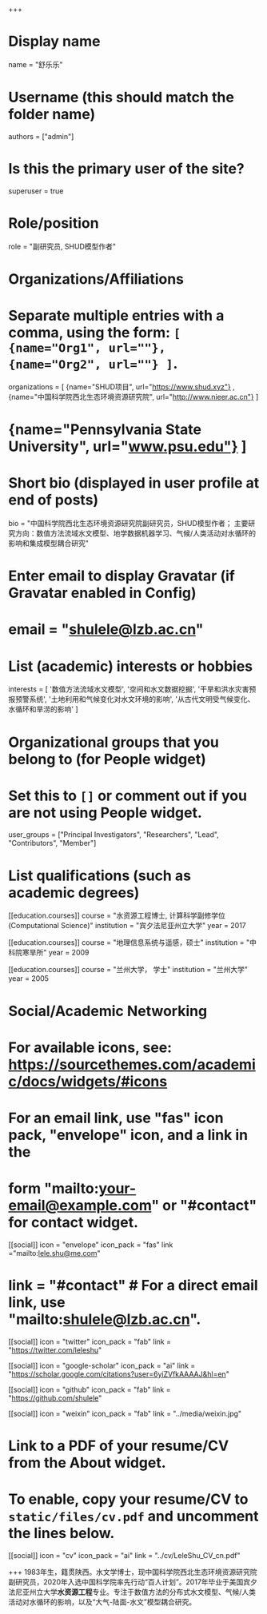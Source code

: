 +++
# Display name
name = "舒乐乐"

# Username (this should match the folder name)
authors = ["admin"]

# Is this the primary user of the site?
superuser = true

# Role/position
role = "副研究员, SHUD模型作者"

# Organizations/Affiliations
#   Separate multiple entries with a comma, using the form: `[ {name="Org1", url=""}, {name="Org2", url=""} ]`.
organizations = [ {name="SHUD项目", url="https://www.shud.xyz"} ,
{name="中国科学院西北生态环境资源研究院", url="http://www.nieer.ac.cn"}
 ]

# {name="Pennsylvania State University", url="www.psu.edu"} ]

# Short bio (displayed in user profile at end of posts)
bio = "中国科学院西北生态环境资源研究院副研究员，SHUD模型作者； 主要研究方向：数值方法流域水文模型、地学数据机器学习、气候/人类活动对水循环的影响和集成模型耦合研究"

# Enter email to display Gravatar (if Gravatar enabled in Config)
# email = "shulele@lzb.ac.cn"

# List (academic) interests or hobbies
interests = [
'数值方法流域水文模型',
'空间和水文数据挖掘',
'干旱和洪水灾害预报预警系统',
'土地利用和气候变化对水文环境的影响',
'从古代文明受气候变化、水循环和旱涝的影响'
]

# Organizational groups that you belong to (for People widget)
#   Set this to `[]` or comment out if you are not using People widget.
user_groups = ["Principal Investigators", "Researchers", "Lead", "Contributors", "Member"]

# List qualifications (such as academic degrees)
[[education.courses]]
  course = "水资源工程博士, 计算科学副修学位(Computational Science)"
  institution = "宾夕法尼亚州立大学"
  year = 2017

[[education.courses]]
  course = "地理信息系统与遥感，硕士"
  institution = "中科院寒旱所"
  year = 2009

[[education.courses]]
  course = "兰州大学， 学士"
  institution = "兰州大学"
  year = 2005

# Social/Academic Networking
# For available icons, see: https://sourcethemes.com/academic/docs/widgets/#icons
#   For an email link, use "fas" icon pack, "envelope" icon, and a link in the
#   form "mailto:your-email@example.com" or "#contact" for contact widget.

[[social]]
  icon = "envelope"
  icon_pack = "fas"
  link ="mailto:lele.shu@me.com"
#  link = "#contact"  # For a direct email link, use "mailto:shulele@lzb.ac.cn".

[[social]]
  icon = "twitter"
  icon_pack = "fab"
  link = "https://twitter.com/leleshu"

[[social]]
  icon = "google-scholar"
  icon_pack = "ai"
  link = "https://scholar.google.com/citations?user=6yiZVfkAAAAJ&hl=en"

[[social]]
  icon = "github"
  icon_pack = "fab"
  link = "https://github.com/shulele"

[[social]]
  icon = "weixin"
  icon_pack = "fab"
  link = "../media/weixin.jpg"

# Link to a PDF of your resume/CV from the About widget.
# To enable, copy your resume/CV to `static/files/cv.pdf` and uncomment the lines below.
[[social]]
   icon = "cv"
   icon_pack = "ai"
   link = "../cv/LeleShu_CV_cn.pdf"

+++
1983年生，籍贯陕西。水文学博士，现中国科学院西北生态环境资源研究院副研究员，2020年入选中国科学院率先行动“百人计划”。2017年毕业于美国宾夕法尼亚州立大学**水资源工程**专业。专注于数值方法的分布式水文模型、气候/人类活动对水循环的影响，以及“大气-陆面-水文”模型耦合研究。